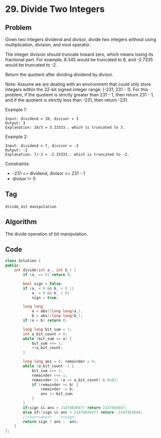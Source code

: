 # 29. Divide Two Integers
## Problem
Given two integers dividend and divisor, divide two integers without using multiplication, division, and mod operator.

The integer division should truncate toward zero, which means losing its fractional part. For example, 8.345 would be truncated to 8, and -2.7335 would be truncated to -2.

Return the quotient after dividing dividend by divisor.

Note: Assume we are dealing with an environment that could only store integers within the 32-bit signed integer range: [-231, 231 - 1]. For this problem, if the quotient is strictly greater than 231 - 1, then return 231 - 1, and if the quotient is strictly less than -231, then return -231.

 

Example 1:
```
Input: dividend = 10, divisor = 3
Output: 3
Explanation: 10/3 = 3.33333.. which is truncated to 3.
```

Example 2:
```
Input: dividend = 7, divisor = -3
Output: -2
Explanation: 7/-3 = -2.33333.. which is truncated to -2.
```

Constraints:
- -231 <= dividend, divisor <= 231 - 1
- divisor != 0

## Tag
```divide```, ```bit manipulation```

## Algorithm

The divide operation of bit manipulation.

## Code

```cpp
class Solution {
public:
    int divide(int a_, int b_) {
        if (a_ == 0) return 0;

        bool sign = false;
        if (a_ < 0 && b_ < 0 ||
            a_ > 0 && b_ > 0)
            sign = true;

        long long 
            a = abs((long long)a_),
            b = abs((long long)b_);
        if (a < b) return 0;

        long long bit_sum = 1;
        int a_bit_count = 0;
        while (bit_sum <= a) {
            bit_sum <<= 1;
            ++a_bit_count;
        }

        long long ans = 0, remainder = 0;
        while (a_bit_count--) {
            bit_sum >>= 1;
            remainder <<= 1;
            remainder |= (a >> a_bit_count) & 0x01;
            if (remainder >= b) {
                remainder -= b;
                ans |= bit_sum;
            }
        }
        if(sign && ans > 2147483647) return 2147483647;
        else if(!sign && ans > 2147483647) return -2147483648;
        //cout<<ans<< ' '<<sign;
	    return sign ? ans : -ans;
    }
};
```